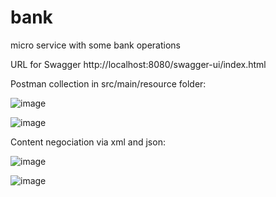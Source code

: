 # bank
micro service with some bank operations

URL for Swagger
http://localhost:8080/swagger-ui/index.html

Postman collection in src/main/resource folder:

![image](https://user-images.githubusercontent.com/6883531/236701035-1f1ec1ba-8e61-4551-9197-92a48bba9a9e.png)

![image](https://user-images.githubusercontent.com/6883531/236703510-511d1934-efbf-4de3-a1af-e6f50ec8f2db.png)



Content negociation via xml and json:

![image](https://user-images.githubusercontent.com/6883531/236650805-802fe728-c5f0-47fc-a018-066c9e10d40f.png)

![image](https://user-images.githubusercontent.com/6883531/236650786-dc81560f-2746-45cb-9070-2f1ec81ff04b.png)

